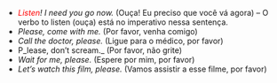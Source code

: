 - _<span style="color:#ff0000">Listen</span>! I need you go now._ (Ouça! Eu preciso que você vá agora) – O verbo to listen (ouça) está no imperativo nessa sentença.
- _Please, come with me._ (Por favor, venha comigo)
- _Call the doctor, please._ (Ligue para o médico, por favor)
- P_lease, don’t scream._ (Por favor, não grite)
- _Wait for me, please._ (Espere por mim, por favor)
- _Let’s watch this film, please._ (Vamos assistir a esse filme, por favor)